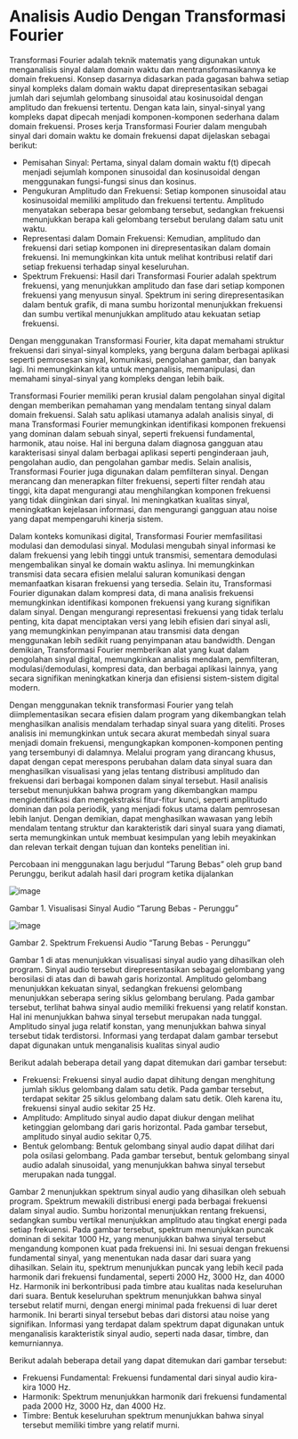 # Analisis Audio Dengan Transformasi Fourier

Transformasi Fourier adalah teknik matematis yang digunakan untuk menganalisis sinyal dalam domain waktu dan mentransformasikannya ke domain frekuensi. Konsep dasarnya didasarkan pada gagasan bahwa setiap sinyal kompleks dalam domain waktu dapat direpresentasikan sebagai jumlah dari sejumlah gelombang sinusoidal atau kosinusoidal dengan amplitudo dan frekuensi tertentu. Dengan kata lain, sinyal-sinyal yang kompleks dapat dipecah menjadi komponen-komponen sederhana dalam domain frekuensi. Proses kerja Transformasi Fourier dalam mengubah sinyal dari domain waktu ke domain frekuensi dapat dijelaskan sebagai berikut:

- Pemisahan Sinyal: Pertama, sinyal dalam domain waktu f(t) dipecah menjadi sejumlah komponen sinusoidal dan kosinusoidal dengan menggunakan fungsi-fungsi sinus dan kosinus.
- Pengukuran Amplitudo dan Frekuensi: Setiap komponen sinusoidal atau kosinusoidal memiliki amplitudo dan frekuensi tertentu. Amplitudo menyatakan seberapa besar gelombang tersebut, sedangkan frekuensi menunjukkan berapa kali gelombang tersebut berulang dalam satu unit waktu.
- Representasi dalam Domain Frekuensi: Kemudian, amplitudo dan frekuensi dari setiap komponen ini direpresentasikan dalam domain frekuensi. Ini memungkinkan kita untuk melihat kontribusi relatif dari setiap frekuensi terhadap sinyal keseluruhan.
- Spektrum Frekuensi: Hasil dari Transformasi Fourier adalah spektrum frekuensi, yang menunjukkan amplitudo dan fase dari setiap komponen frekuensi yang menyusun sinyal. Spektrum ini sering direpresentasikan dalam bentuk grafik, di mana sumbu horizontal menunjukkan frekuensi dan sumbu vertikal menunjukkan amplitudo atau kekuatan setiap frekuensi.

Dengan menggunakan Transformasi Fourier, kita dapat memahami struktur frekuensi dari sinyal-sinyal kompleks, yang berguna dalam berbagai aplikasi seperti pemrosesan sinyal, komunikasi, pengolahan gambar, dan banyak lagi. Ini memungkinkan kita untuk menganalisis, memanipulasi, dan memahami sinyal-sinyal yang kompleks dengan lebih baik.

Transformasi Fourier memiliki peran krusial dalam pengolahan sinyal digital dengan memberikan pemahaman yang mendalam tentang sinyal dalam domain frekuensi. Salah satu aplikasi utamanya adalah analisis sinyal, di mana Transformasi Fourier memungkinkan identifikasi komponen frekuensi yang dominan dalam sebuah sinyal, seperti frekuensi fundamental, harmonik, atau noise. Hal ini berguna dalam diagnosa gangguan atau karakterisasi sinyal dalam berbagai aplikasi seperti penginderaan jauh, pengolahan audio, dan pengolahan gambar medis. Selain analisis, Transformasi Fourier juga digunakan dalam pemfilteran sinyal. Dengan merancang dan menerapkan filter frekuensi, seperti filter rendah atau tinggi, kita dapat mengurangi atau menghilangkan komponen frekuensi yang tidak diinginkan dari sinyal. Ini meningkatkan kualitas sinyal, meningkatkan kejelasan informasi, dan mengurangi gangguan atau noise yang dapat mempengaruhi kinerja sistem.

Dalam konteks komunikasi digital, Transformasi Fourier memfasilitasi modulasi dan demodulasi sinyal. Modulasi mengubah sinyal informasi ke dalam frekuensi yang lebih tinggi untuk transmisi, sementara demodulasi mengembalikan sinyal ke domain waktu aslinya. Ini memungkinkan transmisi data secara efisien melalui saluran komunikasi dengan memanfaatkan kisaran frekuensi yang tersedia. Selain itu, Transformasi Fourier digunakan dalam kompresi data, di mana analisis frekuensi memungkinkan identifikasi komponen frekuensi yang kurang signifikan dalam sinyal. Dengan mengurangi representasi frekuensi yang tidak terlalu penting, kita dapat menciptakan versi yang lebih efisien dari sinyal asli, yang memungkinkan penyimpanan atau transmisi data dengan menggunakan lebih sedikit ruang penyimpanan atau bandwidth. Dengan demikian, Transformasi Fourier memberikan alat yang kuat dalam pengolahan sinyal digital, memungkinkan analisis mendalam, pemfilteran, modulasi/demodulasi, kompresi data, dan berbagai aplikasi lainnya, yang secara signifikan meningkatkan kinerja dan efisiensi sistem-sistem digital modern.

Dengan menggunakan teknik transformasi Fourier yang telah diimplementasikan secara efisien dalam program yang dikembangkan telah menghasilkan analisis mendalam terhadap sinyal suara yang diteliti. Proses analisis ini memungkinkan untuk secara akurat membedah sinyal suara menjadi domain frekuensi, mengungkapkan komponen-komponen penting yang tersembunyi di dalamnya. Melalui program yang dirancang khusus, dapat dengan cepat merespons perubahan dalam data sinyal suara dan menghasilkan visualisasi yang jelas tentang distribusi amplitudo dan frekuensi dari berbagai komponen dalam sinyal tersebut. Hasil analisis tersebut menunjukkan bahwa program yang dikembangkan mampu mengidentifikasi dan mengekstraksi fitur-fitur kunci, seperti amplitudo dominan dan pola periodik, yang menjadi fokus utama dalam pemrosesan lebih lanjut. Dengan demikian, dapat menghasilkan wawasan yang lebih mendalam tentang struktur dan karakteristik dari sinyal suara yang diamati, serta memungkinkan untuk membuat kesimpulan yang lebih meyakinkan dan relevan terkait dengan tujuan dan konteks penelitian ini.

Percobaan ini menggunakan lagu berjudul “Tarung Bebas” oleh grup band Perunggu, berikut adalah hasil dari program ketika dijalankan

![image](https://github.com/ArthurGregorius/ProyekPerkuliahan/assets/147962819/530ffb29-f0f5-4880-99b9-eedf7043d74a)

Gambar 1. Visualisasi Sinyal Audio “Tarung Bebas - Perunggu”


![image](https://github.com/ArthurGregorius/ProyekPerkuliahan/assets/147962819/2e106ae7-377c-4d01-9728-46be656ef886)

Gambar 2. Spektrum Frekuensi Audio “Tarung Bebas - Perunggu”


Gambar 1 di atas menunjukkan visualisasi sinyal audio yang dihasilkan oleh program. Sinyal audio tersebut direpresentasikan sebagai gelombang yang berosilasi di atas dan di bawah garis horizontal. Amplitudo gelombang menunjukkan kekuatan sinyal, sedangkan frekuensi gelombang menunjukkan seberapa sering siklus gelombang berulang. Pada gambar tersebut, terlihat bahwa sinyal audio memiliki frekuensi yang relatif konstan. Hal ini menunjukkan bahwa sinyal tersebut merupakan nada tunggal. Amplitudo sinyal juga relatif konstan, yang menunjukkan bahwa sinyal tersebut tidak terdistorsi. Informasi yang terdapat dalam gambar tersebut dapat digunakan untuk menganalisis kualitas sinyal audio

Berikut adalah beberapa detail yang dapat ditemukan dari gambar tersebut:

- Frekuensi: Frekuensi sinyal audio dapat dihitung dengan menghitung jumlah siklus gelombang dalam satu detik. Pada gambar tersebut, terdapat sekitar 25 siklus gelombang dalam satu detik. Oleh karena itu, frekuensi sinyal audio sekitar 25 Hz.
- Amplitudo: Amplitudo sinyal audio dapat diukur dengan melihat ketinggian gelombang dari garis horizontal. Pada gambar tersebut, amplitudo sinyal audio sekitar 0,75.
- Bentuk gelombang: Bentuk gelombang sinyal audio dapat dilihat dari pola osilasi gelombang. Pada gambar tersebut, bentuk gelombang sinyal audio adalah sinusoidal, yang menunjukkan bahwa sinyal tersebut merupakan nada tunggal.

Gambar 2 menunjukkan spektrum sinyal audio yang dihasilkan oleh sebuah program. Spektrum mewakili distribusi energi pada berbagai frekuensi dalam sinyal audio. Sumbu horizontal menunjukkan rentang frekuensi, sedangkan sumbu vertikal menunjukkan amplitudo atau tingkat energi pada setiap frekuensi. Pada gambar tersebut, spektrum menunjukkan puncak dominan di sekitar 1000 Hz, yang menunjukkan bahwa sinyal tersebut mengandung komponen kuat pada frekuensi ini. Ini sesuai dengan frekuensi fundamental sinyal, yang menentukan nada dasar dari suara yang dihasilkan. Selain itu, spektrum menunjukkan puncak yang lebih kecil pada harmonik dari frekuensi fundamental, seperti 2000 Hz, 3000 Hz, dan 4000 Hz. Harmonik ini berkontribusi pada timbre atau kualitas nada keseluruhan dari suara. Bentuk keseluruhan spektrum menunjukkan bahwa sinyal tersebut relatif murni, dengan energi minimal pada frekuensi di luar deret harmonik. Ini berarti sinyal tersebut bebas dari distorsi atau noise yang signifikan. Informasi yang terdapat dalam spektrum dapat digunakan untuk menganalisis karakteristik sinyal audio, seperti nada dasar, timbre, dan kemurniannya.

Berikut adalah beberapa detail yang dapat ditemukan dari gambar tersebut:
- Frekuensi Fundamental: Frekuensi fundamental dari sinyal audio kira-kira 1000 Hz.
- Harmonik: Spektrum menunjukkan harmonik dari frekuensi fundamental pada 2000 Hz, 3000 Hz, dan 4000 Hz.
- Timbre: Bentuk keseluruhan spektrum menunjukkan bahwa sinyal tersebut memiliki timbre yang relatif murni.
